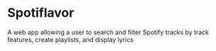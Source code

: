 # Spotiflavor
A web app allowing a user to search and filter Spotify tracks by track features, create playlists, and display lyrics
